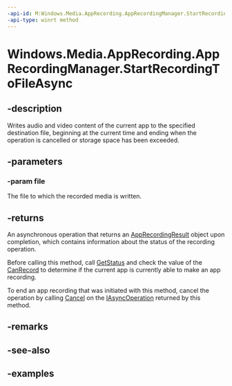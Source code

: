```yaml
---
-api-id: M:Windows.Media.AppRecording.AppRecordingManager.StartRecordingToFileAsync(Windows.Storage.StorageFile)
-api-type: winrt method
---
```


<!-- Method syntax.
public IAsyncOperation<AppRecordingResult> AppRecordingManager.StartRecordingToFileAsync(StorageFile file)
-->

# Windows.Media.AppRecording.AppRecordingManager.StartRecordingToFileAsync

## -description
Writes audio and video content of the current app to the specified destination file, beginning at the current time and ending when the operation is cancelled or storage space has been exceeded.

## -parameters
### -param file
The file to which the recorded media is written.

## -returns
An asynchronous operation that returns an [AppRecordingResult](C:\Users\drewbat\Source\Repos\winrt-api\windows.media.apprecording\apprecordingresult.md) object upon completion, which contains information about the status of the recording operation.

Before calling this method, call [GetStatus](apprecordingmanager_recordtimespantofileasync_583577299.md) and check the value of the [CanRecord](apprecordingstatus_canrecord.md) to determine if the current app is currently able to make an app recording.

To end an app recording that was initiated with this method, cancel the operation by calling [Cancel](https://docs.microsoft.com/uwp/api/windows.foundation.iasyncinfo#Windows_Foundation_IAsyncInfo_Cancel) on the [IAsyncOperation](https://docs.microsoft.com/en-us/uwp/api/windows.foundation.iasyncoperation_tresult_) returned by this method.

## -remarks

## -see-also

## -examples

